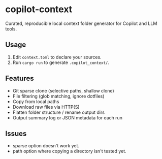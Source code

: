 # copilot-context

Curated, reproducible local context folder generator for Copilot and LLM tools.

## Usage

1. Edit `context.toml` to declare your sources.
2. Run `cargo run` to generate `.copilot_context/`.

## Features

- Git sparse clone (selective paths, shallow clone)
- File filtering (glob matching, ignore dotfiles)
- Copy from local paths
- Download raw files via HTTP(S)
- Flatten folder structure / rename output dirs
- Output summary log or JSON metadata for each run

## Issues

- sparse option doesn't work yet.
- path option where copying a directory isn't tested yet.
